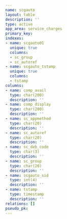 ```yaml
---
name: scgauto
layout: table
description: ''
type: active
app_area: service_charges
primary_key: 
indexes:
- name: scgauto01
  unique: true
  columns:
  - sc_group
  - sc_autoref
- name: scgauto_tstamp
  unique: true
  columns:
  - tstamp
columns:
- name: comp_avail
  type: char(200)
  description: ''
- name: comp_display
  type: char(200)
  description: ''
- name: sc_appmethod
  type: char(20)
  description: ''
- name: sc_autoref
  type: char(20)
  description: ''
- name: sc_deb_code
  type: char(3)
  description: ''
- name: sc_group
  type: char(20)
  description: ''
- name: scgauto_sid
  type: int(4)
  description: ''
- name: tstamp
  type: timestamp
  description: ''
relations: []
pseudo_pk: 
---
```


